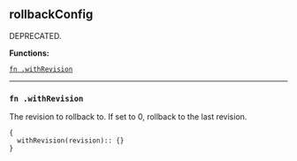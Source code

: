 
## rollbackConfig
DEPRECATED.

**Functions:**

[`fn .withRevision`](#fn-withrevision)  

---


### `fn .withRevision`
The revision to rollback to. If set to 0, rollback to the last revision.
```jsonnet
{
  withRevision(revision):: {}
}
```

